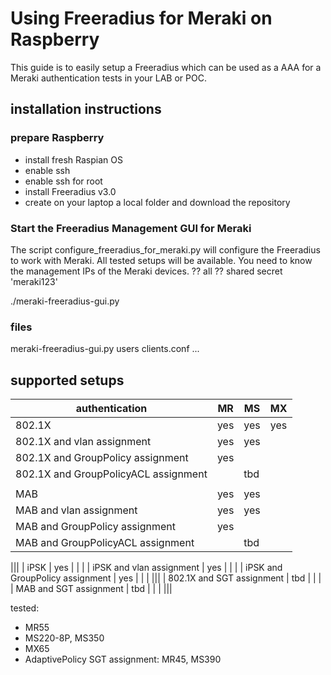 # Using Freeradius for Meraki on Raspberry

This guide is to easily setup a Freeradius which can be used as a AAA for a Meraki authentication tests in your LAB or POC.

## installation instructions

### prepare Raspberry
- install fresh Raspian OS
- enable ssh
- enable ssh for root
- install Freeradius v3.0
- create on your laptop a local folder and download the repository 


### Start the Freeradius Management GUI for Meraki
The script configure_freeradius_for_meraki.py will configure the Freeradius to work with Meraki.
All tested setups will be available.
You need to know the management IPs of the Meraki devices. ??   all
?? shared secret 'meraki123'

./meraki-freeradius-gui.py

### files 
meraki-freeradius-gui.py
users
clients.conf
...


## supported setups


| authentication                    | MR   | MS  | MX  | 
| --------------------------------  | -----| --- | --- |
| 802.1X                            | yes  | yes | yes |
| 802.1X and vlan assignment        | yes  | yes | |
| 802.1X and GroupPolicy assignment | yes  | | |
| 802.1X and GroupPolicyACL assignment | | tbd | |
||| 
| MAB                               | yes | yes  | |
| MAB and vlan assignment           | yes | yes  | |
| MAB and GroupPolicy assignment    | yes | | |
| MAB and GroupPolicyACL assignment    | | tbd | |

|||
| iPSK                              | yes | | |
| iPSK and vlan assignment          | yes | | |
| iPSK and GroupPolicy assignment   | yes | | |
|||
| 802.1X and SGT assignment         | tbd | | |
| MAB  and SGT assignment           | tbd | | |
|||

tested:
- MR55
- MS220-8P, MS350
- MX65
- AdaptivePolicy SGT assignment:  MR45, MS390







